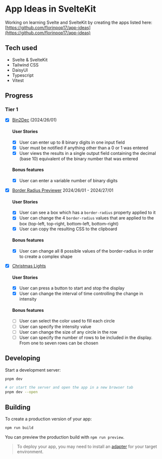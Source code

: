 # App Ideas in SvelteKit

Working on learning Svelte and SvelteKit by creating the apps listed here: [https://github.com/florinpop17/app-ideas](https://github.com/florinpop17/app-ideas)

## Tech used

- Svelte & SvelteKit
- Tailwind CSS
- DaisyUI
- Typescript
- Vitest

## Progress

### Tier 1

- [x] [Bin2Dec](https://github.com/florinpop17/app-ideas/blob/master/Projects/1-Beginner/Bin2Dec-App.md) (2024/26/01)

  #### User Stories

  - [x] User can enter up to 8 binary digits in one input field
  - [x] User must be notified if anything other than a 0 or 1 was entered
  - [x] User views the results in a single output field containing the decimal (base 10) equivalent of the binary number that was entered

  #### Bonus features

  - [x] User can enter a variable number of binary digits

- [x] [Border Radius Previewer](https://github.com/florinpop17/app-ideas/blob/master/Projects/1-Beginner/Border-Radius-Previewer.md) 2024/26/01 - 2024/27/01

  #### User Stories

  - [x] User can see a box which has a `border-radius` property applied to it
  - [x] User can change the 4 `border-radius` values that are applied to the box (top-left, top-right, bottom-left, bottom-right)
  - [x] User can copy the resulting CSS to the clipboard

  #### Bonus features

  - [x] User can change all 8 possible values of the border-radius in order to create a complex shape

- [x] [Christmas Lights](https://github.com/florinpop17/app-ideas/blob/master/Projects/1-Beginner/Christmas-Lights-App.md)

  #### User Stories

  - [x] User can press a button to start and stop the display
  - [x] User can change the interval of time controlling the change in intensity

  #### Bonus features

  - [ ] User can select the color used to fill each circle
  - [ ] User can specify the intensity value
  - [ ] User can change the size of any circle in the row
  - [ ] User can specify the number of rows to be included in the display. From
        one to seven rows can be chosen

## Developing

Start a development server:

```bash
pnpm dev

# or start the server and open the app in a new browser tab
pnpm dev --open
```

## Building

To create a production version of your app:

```bash
npm run build
```

You can preview the production build with `npm run preview`.

> To deploy your app, you may need to install an [adapter](https://kit.svelte.dev/docs/adapters) for your target environment.

